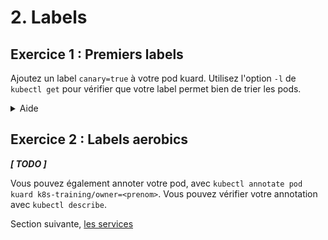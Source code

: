 # 2. Labels

## Exercice 1 : Premiers labels

Ajoutez un label `canary=true` à votre pod kuard. 
Utilisez l'option `-l` de `kubectl get` pour vérifier que votre label permet bien de trier les pods.

<details>
    <summary>Aide</summary>

```bash
kubectl get pods --show-labels # Affiche les labels sur une liste
kubectl label pods kuard "canary=true" 

kubectl get pods -L canary
kubectl get pods -l canary=false

kubectl label pods kuard "canary-" # Retire un label
```

</details>

## Exercice 2 : Labels aerobics

***[ TODO ]***

Vous pouvez également annoter votre pod, avec `kubectl annotate pod kuard k8s-training/owner=<prenom>`. Vous pouvez vérifier votre annotation avec `kubectl describe`.

Section suivante, [les services](3_services.md)
